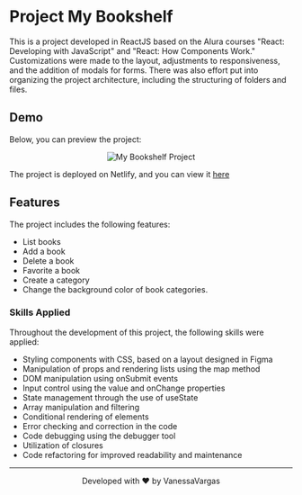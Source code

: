 # Project My Bookshelf

This is a project developed in ReactJS based on the Alura courses "React: Developing with JavaScript" and "React: How Components Work." Customizations were made to the layout, adjustments to responsiveness, and the addition of modals for forms. There was also effort put into organizing the project architecture, including the structuring of folders and files.

## Demo
Below, you can preview the project:
<div align="center">

![My Bookshelf Project](./src/assets/images/minha-estante.gif)

</div>

The project is deployed on Netlify, and you can view it [here](https://minha-estante.netlify.app/)

## Features
The project includes the following features:

- List books
- Add a book
- Delete a book
- Favorite a book
- Create a category
- Change the background color of book categories.

### Skills Applied
Throughout the development of this project, the following skills were applied:

- Styling components with CSS, based on a layout designed in Figma
- Manipulation of props and rendering lists using the map method
- DOM manipulation using onSubmit events
- Input control using the value and onChange properties
- State management through the use of useState
- Array manipulation and filtering
- Conditional rendering of elements
- Error checking and correction in the code
- Code debugging using the debugger tool
- Utilization of closures
- Code refactoring for improved readability and maintenance

<hr>
<div align="center">
Developed with ❤️ by VanessaVargas
</div>
